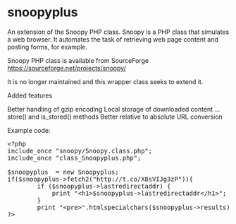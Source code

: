 # snoopyplus
An extension of the Snoopy PHP class. Snoopy is a PHP class that simulates a web browser. It automates the task of retrieving web page content and posting forms, for example.

Snoopy PHP class is available from SourceForge https://sourceforge.net/projects/snoopy/

It is no longer maintained and this wrapper class seeks to extend it.

Added features

Better handling of gzip encoding
Local storage of downloaded content ... store() and is_stored() methods
Better relative to absolute URL conversion

Example code:

<pre>
&lt;?php
include_once &quot;snoopy/Snoopy.class.php&quot;;
include_once &quot;class_Snoopyplus.php&quot;;

$snoopyplus  = new Snoopyplus;
if($snoopyplus-&gt;fetch2(&quot;http://t.co/X8sVIJg3zP&quot;)){
		if ($snoopyplus-&gt;lastredirectaddr) {
			print &quot;&lt;h1&gt;$snoopyplus-&gt;lastredirectaddr&lt;/h1&gt;&quot;;
		}
		print &quot;&lt;pre&gt;&quot;.htmlspecialchars($snoopyplus-&gt;results).&quot;&lt;/pre&gt;&quot;;
?&gt;
</pre>
